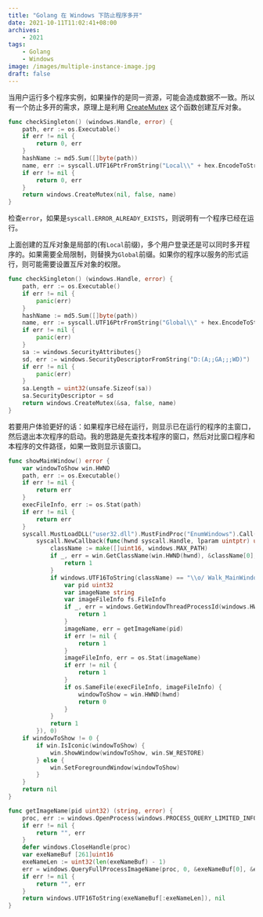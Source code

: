 ```yaml
---
title: "Golang 在 Windows 下防止程序多开"
date: 2021-10-11T11:02:41+08:00
archives: 
    - 2021
tags:
    - Golang
    - Windows
image: /images/multiple-instance-image.jpg
draft: false
---
```


当用户运行多个程序实例，如果操作的是同一资源，可能会造成数据不一致。所以有一个防止多开的需求，原理上是利用 [CreateMutex](https://docs.microsoft.com/en-us/windows/win32/api/synchapi/nf-synchapi-createmutexa) 这个函数创建互斥对象。
```go
func checkSingleton() (windows.Handle, error) {
	path, err := os.Executable()
	if err != nil {
		return 0, err
	}
	hashName := md5.Sum([]byte(path))
	name, err := syscall.UTF16PtrFromString("Local\\" + hex.EncodeToString(hashName[:]))
	if err != nil {
		return 0, err
	}
	return windows.CreateMutex(nil, false, name)
}
```
检查`error`，如果是`syscall.ERROR_ALREADY_EXISTS`，则说明有一个程序已经在运行。

上面创建的互斥对象是局部的(有`Local`前缀)，多个用户登录还是可以同时多开程序的。如果需要全局限制，则替换为`Global`前缀。如果你的程序以服务的形式运行，则可能需要设置互斥对象的权限。
```go
func checkSingleton() (windows.Handle, error) {
	path, err := os.Executable()
	if err != nil {
		panic(err)
	}
	hashName := md5.Sum([]byte(path))
	name, err := syscall.UTF16PtrFromString("Global\\" + hex.EncodeToString(hashName[:]))
	if err != nil {
		panic(err)
	}
	sa := windows.SecurityAttributes{}
	sd, err := windows.SecurityDescriptorFromString("D:(A;;GA;;;WD)")
	if err != nil {
		panic(err)
	}
	sa.Length = uint32(unsafe.Sizeof(sa))
	sa.SecurityDescriptor = sd
	return windows.CreateMutex(&sa, false, name)
}
```

若要用户体验更好的话：如果程序已经在运行，则显示已在运行的程序的主窗口，然后退出本次程序的启动。我的思路是先查找本程序的窗口，然后对比窗口程序和本程序的文件路径，如果一致则显示该窗口。
```go
func showMainWindow() error {
	var windowToShow win.HWND
	path, err := os.Executable()
	if err != nil {
		return err
	}
	execFileInfo, err := os.Stat(path)
	if err != nil {
		return err
	}
	syscall.MustLoadDLL("user32.dll").MustFindProc("EnumWindows").Call(
		syscall.NewCallback(func(hwnd syscall.Handle, lparam uintptr) uintptr {
			className := make([]uint16, windows.MAX_PATH)
			if _, err = win.GetClassName(win.HWND(hwnd), &className[0], len(className)); err != nil {
				return 1
			}
			if windows.UTF16ToString(className) == "\\o/ Walk_MainWindow_Class \\o/" {
				var pid uint32
				var imageName string
				var imageFileInfo fs.FileInfo
				if _, err = windows.GetWindowThreadProcessId(windows.HWND(hwnd), &pid); err != nil {
					return 1
				}
				imageName, err = getImageName(pid)
				if err != nil {
					return 1
				}
				imageFileInfo, err = os.Stat(imageName)
				if err != nil {
					return 1
				}
				if os.SameFile(execFileInfo, imageFileInfo) {
					windowToShow = win.HWND(hwnd)
					return 0
				}
			}
			return 1
		}), 0)
	if windowToShow != 0 {
		if win.IsIconic(windowToShow) {
			win.ShowWindow(windowToShow, win.SW_RESTORE)
		} else {
			win.SetForegroundWindow(windowToShow)
		}
	}
	return nil
}

func getImageName(pid uint32) (string, error) {
	proc, err := windows.OpenProcess(windows.PROCESS_QUERY_LIMITED_INFORMATION, false, pid)
	if err != nil {
		return "", err
	}
	defer windows.CloseHandle(proc)
	var exeNameBuf [261]uint16
	exeNameLen := uint32(len(exeNameBuf) - 1)
	err = windows.QueryFullProcessImageName(proc, 0, &exeNameBuf[0], &exeNameLen)
	if err != nil {
		return "", err
	}
	return windows.UTF16ToString(exeNameBuf[:exeNameLen]), nil
}
```
